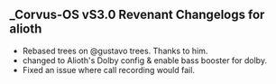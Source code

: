 ## _Corvus-OS vS3.0 Revenant Changelogs for alioth

- Rebased trees on @gustavo trees. Thanks to him. 
- changed to Alioth's Dolby config & enable bass booster for dolby. 
- Fixed an issue where call recording would fail.
